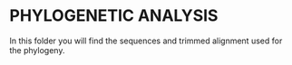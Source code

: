 # PHYLOGENETIC ANALYSIS

In this folder you will find the sequences and trimmed alignment used for the phylogeny.
